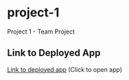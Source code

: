# project-1
Project 1 - Team Project

## Link to Deployed App
[Link to deployed app](https://carlosrema2.github.io/untitledP1/index.html) 
(Click to open app)
